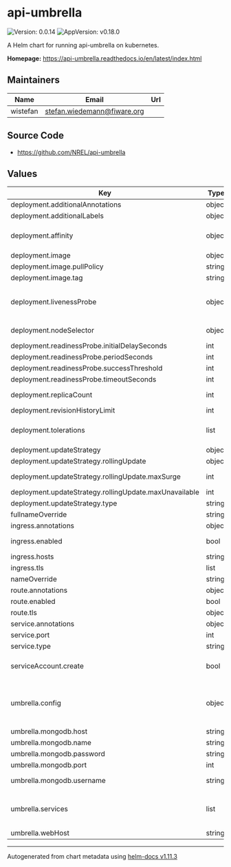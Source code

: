 # api-umbrella

![Version: 0.0.14](https://img.shields.io/badge/Version-0.0.14-informational?style=flat-square) ![AppVersion: v0.18.0](https://img.shields.io/badge/AppVersion-v0.18.0-informational?style=flat-square)

A Helm chart for running api-umbrella on kubernetes.

**Homepage:** <https://api-umbrella.readthedocs.io/en/latest/index.html>

## Maintainers

| Name | Email | Url |
| ---- | ------ | --- |
| wistefan | <stefan.wiedemann@fiware.org> |  |

## Source Code

* <https://github.com/NREL/api-umbrella>

## Values

| Key | Type | Default | Description |
|-----|------|---------|-------------|
| deployment.additionalAnnotations | object | `{}` | additional annotations for the deployment, if required |
| deployment.additionalLabels | object | `{}` | additional labels for the deployment, if required |
| deployment.affinity | object | `{}` | affinity template ref: https://kubernetes.io/docs/concepts/configuration/assign-pod-node/#affinity-and-anti-affinity |
| deployment.image | object | `{"pullPolicy":"IfNotPresent","repository":"fiware/api-umbrella","tag":"0.18.0"}` | configuration of the image to be used |
| deployment.image.pullPolicy | string | `"IfNotPresent"` | specification of the image pull policy |
| deployment.image.tag | string | `"0.18.0"` | tag of the image to be used |
| deployment.livenessProbe | object | `{"initialDelaySeconds":30,"periodSeconds":10,"successThreshold":1,"timeoutSeconds":30}` | liveness and readiness probes of the orion broker, they will be evaluated against the version endpoint ref: https://kubernetes.io/docs/concepts/workloads/pods/pod-lifecycle/#container-probes |
| deployment.nodeSelector | object | `{}` | selector template ref: https://kubernetes.io/docs/user-guide/node-selection/ |
| deployment.readinessProbe.initialDelaySeconds | int | `30` |  |
| deployment.readinessProbe.periodSeconds | int | `10` |  |
| deployment.readinessProbe.successThreshold | int | `1` |  |
| deployment.readinessProbe.timeoutSeconds | int | `30` |  |
| deployment.replicaCount | int | `1` | initial number of target replications, can be different if autoscaling is enabled |
| deployment.revisionHistoryLimit | int | `3` | number of old replicas to be retained |
| deployment.tolerations | list | `[]` | tolerations template ref: ref: https://kubernetes.io/docs/concepts/configuration/taint-and-toleration/ |
| deployment.updateStrategy | object | `{"rollingUpdate":{"maxSurge":1,"maxUnavailable":0},"type":"RollingUpdate"}` | configuration of the orion update strategy |
| deployment.updateStrategy.rollingUpdate | object | `{"maxSurge":1,"maxUnavailable":0}` | new pods will be added gradually |
| deployment.updateStrategy.rollingUpdate.maxSurge | int | `1` | number of pods that can be created above the desired amount while updating |
| deployment.updateStrategy.rollingUpdate.maxUnavailable | int | `0` | number of pods that can be unavailable while updating |
| deployment.updateStrategy.type | string | `"RollingUpdate"` | type of the update |
| fullnameOverride | string | `""` | option to override the fullname config in the _helpers.tpl |
| ingress.annotations | object | `{}` | annotations to be added to the ingress |
| ingress.enabled | bool | `false` | should there be an ingress to connect orion with the public internet |
| ingress.hosts | string | `nil` | all hosts to be provided |
| ingress.tls | list | `[]` |  |
| nameOverride | string | `""` | option to override the name config in the _helpers.tpl |
| route.annotations | object | `{}` | annotations to be added to the route |
| route.enabled | bool | `false` |  |
| route.tls | object | `{}` | tls configuration for the route |
| service.annotations | object | `{}` | addtional annotations, if required |
| service.port | int | `80` | port to be used by the service |
| service.type | string | `"ClusterIP"` | service type |
| serviceAccount.create | bool | `false` | specifies if the account should be created, be aware that the chart needs to run as root and sets the corresponding security context |
| umbrella.config | object | `{}` | configuration of the umbrella. See https://github.com/Profirator/api-umbrella/tree/master/config and https://api-umbrella.readthedocs.io/en/latest/ for more or use the out-commented part as a sane default |
| umbrella.mongodb.host | string | `"mongodb"` | host of the mongodb |
| umbrella.mongodb.name | string | `"api_umbrella"` | name of the database, needs to exist on startup |
| umbrella.mongodb.password | string | `"pass"` | password to authenticate with, if not set, we will create it |
| umbrella.mongodb.port | int | `27017` | port of the mongodb |
| umbrella.mongodb.username | string | `"umbrella"` | username to authenticate with. If the user does not exist, admin config is required and a user will be created |
| umbrella.services | list | `["router","web"]` | list services that should be run by api-umbrella. See https://github.com/Profirator/api-umbrella/tree/master/config and https://api-umbrella.readthedocs.io/en/latest/ for more |
| umbrella.webHost | string | `"umbrella.fiware.dev"` | configure the host of the frontend here |

----------------------------------------------
Autogenerated from chart metadata using [helm-docs v1.11.3](https://github.com/norwoodj/helm-docs/releases/v1.11.3)
